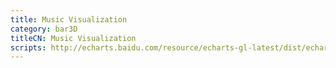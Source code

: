 ```yaml
---
title: Music Visualization
category: bar3D
titleCN: Music Visualization
scripts: http://echarts.baidu.com/resource/echarts-gl-latest/dist/echarts-gl.min.js
---
```


